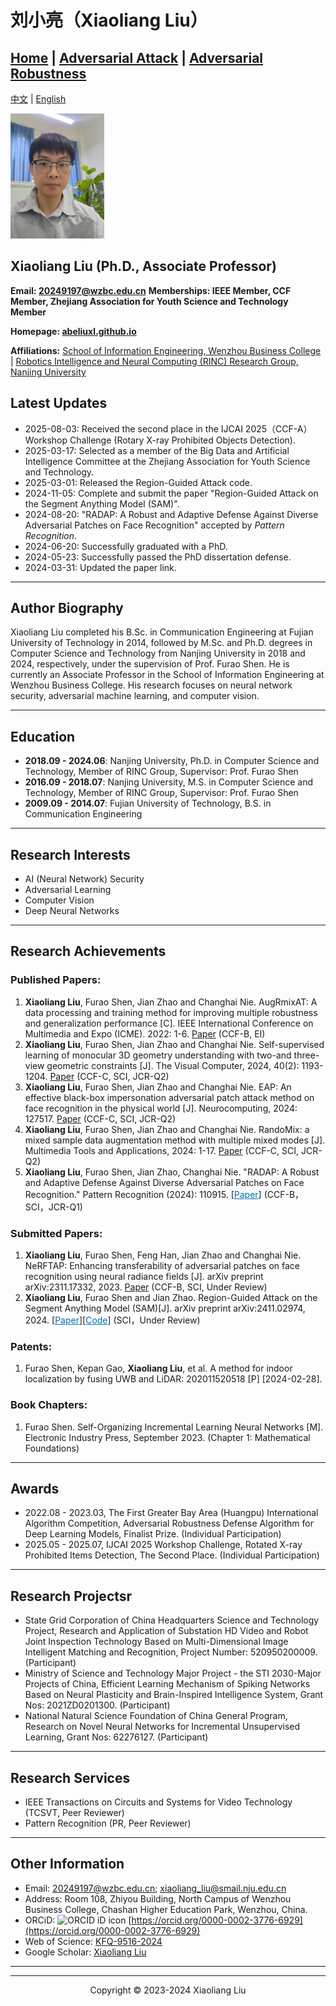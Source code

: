 # 刘小亮（Xiaoliang Liu）

## [Home](https://abeliuxl.github.io) | [Adversarial Attack](https://docs.qq.com/doc/p/574325869aa45ac6bbe9dc1f5b49e9630a873435) | [Adversarial Robustness](https://docs.qq.com/doc/p/a3fa47e29419471627ef8e4b5385a322fee84f42)

[中文](https://abeliuxl.github.io/index_cn.html) | [English](https://abeliuxl.github.io)

<img src="./P4.jpeg" alt="Photo" style="max-width: 150px; height: auto;">

## Xiaoliang Liu (Ph.D., Associate Professor)
**Email: 20249197@wzbc.edu.cn**
**Memberships: IEEE Member, CCF Member, Zhejiang Association for Youth Science and Technology Member**

**Homepage: [abeliuxl.github.io](https://abeliuxl.github.io)**

 **Affiliations:** [School of Information Engineering, Wenzhou Business College](https://zsw.wzbc.edu.cn/Col/Col855/Index.aspx)  | [Robotics Intelligence and Neural Computing (RINC) Research Group, Nanjing University](https://cs.nju.edu.cn/rinc/index.html) 

## Latest Updates
- 2025-08-03: Received the second place in the IJCAI 2025（CCF-A）Workshop Challenge (Rotary X-ray Prohibited Objects Detection).
- 2025-03-17:  Selected as a member of the Big Data and Artificial Intelligence Committee at the Zhejiang Association for Youth Science and Technology.
- 2025-03-01:  Released the Region-Guided Attack code.
- 2024-11-05: Complete and submit the paper "Region-Guided Attack on the Segment Anything Model (SAM)".
- 2024-08-20: "RADAP: A Robust and Adaptive Defense Against Diverse Adversarial Patches on Face Recognition" accepted by *Pattern Recognition*.
- 2024-06-20: Successfully graduated with a PhD.
- 2024-05-23: Successfully passed the PhD dissertation defense.
- 2024-03-31: Updated the paper link.

---

## Author Biography
Xiaoliang Liu completed his B.Sc. in Communication Engineering at Fujian University of Technology in 2014, followed by M.Sc. and Ph.D. degrees in Computer Science and Technology from Nanjing University in 2018 and 2024, respectively, under the supervision of Prof. Furao Shen. He is currently an Associate Professor in the School of Information Engineering at Wenzhou Business College. His research focuses on neural network security, adversarial machine learning, and computer vision. 

---

## Education

- **2018.09 - 2024.06**: Nanjing University, Ph.D. in Computer Science and Technology, Member of RINC Group, Supervisor: Prof. Furao Shen
- **2016.09 - 2018.07**: Nanjing University, M.S. in Computer Science and Technology, Member of RINC Group, Supervisor: Prof. Furao Shen
- **2009.09 - 2014.07**: Fujian University of Technology, B.S. in Communication Engineering

---

## Research Interests

- AI (Neural Network) Security
- Adversarial Learning
- Computer Vision
- Deep Neural Networks

---

## Research Achievements

### Published Papers:

1. **Xiaoliang Liu**, Furao Shen, Jian Zhao and Changhai Nie. AugRmixAT: A data processing and training method for improving multiple robustness and generalization performance [C]. IEEE International Conference on Multimedia and Expo (ICME). 2022: 1-6. [Paper](https://ieeexplore.ieee.org/document/9859665) (CCF-B, EI)
2. **Xiaoliang Liu**, Furao Shen, Jian Zhao and Changhai Nie. Self-supervised learning of monocular 3D geometry understanding with two-and three-view geometric constraints [J]. The Visual Computer, 2024, 40(2): 1193-1204. [Paper](https://link.springer.com/article/10.1007/s00371-023-02840-y) (CCF-C, SCI, JCR-Q2)
3. **Xiaoliang Liu**, Furao Shen, Jian Zhao and Changhai Nie. EAP: An effective black-box impersonation adversarial patch attack method on face recognition in the physical world [J]. Neurocomputing, 2024: 127517. [Paper](https://www.sciencedirect.com/science/article/abs/pii/S0925231224002881) (CCF-C, SCI, JCR-Q2)
4. **Xiaoliang Liu**, Furao Shen, Jian Zhao and Changhai Nie. RandoMix: a mixed sample data augmentation method with multiple mixed modes [J]. Multimedia Tools and Applications, 2024: 1-17. [Paper](https://link.springer.com/article/10.1007/s11042-024-18868-8) (CCF-C, SCI, JCR-Q2)
5. **Xiaoliang Liu**, Furao Shen, Jian Zhao, Changhai Nie. "RADAP: A Robust and Adaptive Defense Against Diverse Adversarial Patches on Face Recognition." Pattern Recognition (2024): 110915. [<a href="https://arxiv.org/abs/2311.17339" target="_blank" style="color:rgb(0, 110, 175);">Paper</a>] (CCF-B，SCI，JCR-Q1)
### Submitted Papers:

1. **Xiaoliang Liu**, Furao Shen, Feng Han, Jian Zhao and Changhai Nie. NeRFTAP: Enhancing transferability of adversarial patches on face recognition using neural radiance fields [J]. arXiv preprint arXiv:2311.17332, 2023. [Paper](https://arxiv.org/abs/2311.17332) (CCF-B, SCI, Under Review)
2. **Xiaoliang Liu**, Furao Shen and Jian Zhao. Region-Guided Attack on the Segment Anything Model (SAM)[J]. arXiv preprint arXiv:2411.02974, 2024. [<a href="https://arxiv.org/abs/2411.02974" target="_blank" style="color:rgb(0, 110, 175);">Paper</a>][<a href="https://github.com/AbeLiuXL/RGA" target="_blank" style="color:rgb(0, 110, 175);">Code</a>]  (SCI，Under Review)


### Patents:

1. Furao Shen, Kepan Gao, **Xiaoliang Liu**, et al. A method for indoor localization by fusing UWB and LiDAR: 202011520518 [P] [2024-02-28].

### Book Chapters:

1. Furao Shen. Self-Organizing Incremental Learning Neural Networks [M]. Electronic Industry Press, September 2023. (Chapter 1: Mathematical Foundations)

---

## Awards

- 2022.08 - 2023.03, The First Greater Bay Area (Huangpu) International Algorithm Competition, Adversarial Robustness Defense Algorithm for Deep Learning Models, Finalist Prize. (Individual Participation)
- 2025.05 - 2025.07, IJCAI 2025 Workshop Challenge, Rotated X-ray Prohibited Items Detection, The Second Place. (Individual Participation)

---

## Research Projectsr

- State Grid Corporation of China Headquarters Science and Technology Project, Research and Application of Substation HD Video and Robot Joint Inspection Technology Based on Multi-Dimensional Image Intelligent Matching and Recognition, Project Number: 520950200009. (Participant)
- Ministry of Science and Technology Major Project - the STI 2030-Major Projects of China, Efficient Learning Mechanism of Spiking Networks Based on Neural Plasticity and Brain-Inspired Intelligence System, Grant Nos: 2021ZD0201300. (Participant)
- National Natural Science Foundation of China General Program, Research on Novel Neural Networks for Incremental Unsupervised Learning, Grant Nos: 62276127. (Participant)

---

## Research Services

- IEEE Transactions on Circuits and Systems for Video Technology (TCSVT, Peer Reviewer)
- Pattern Recognition (PR, Peer Reviewer)

---

## Other Information

- Email: 20249197@wzbc.edu.cn; xiaoliang_liu@smail.nju.edu.cn
- Address: Room 108, Zhiyou Building, North Campus of Wenzhou Business College, Chashan Higher Education Park, Wenzhou, China. 
- ORCiD: ![ORCID iD icon](https://orcid.org/sites/default/files/images/orcid_16x16.png) [https://orcid.org/0000-0002-3776-6929](https://orcid.org/0000-0002-3776-6929)
- Web of Science: [KFQ-9516-2024](https://www.webofscience.com/wos/author/record/KFQ-9516-2024)
- Google Scholar: [Xiaoliang Liu](https://scholar.google.com/citations?hl=zh-CN&user=Eg6rWc8AAAAJ)

---

---

<footer style="text-align: center;">
<p>Copyright &copy; 2023-2024 Xiaoliang Liu</p>
</footer>